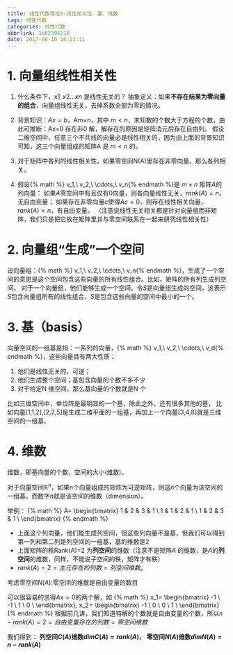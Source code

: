 ```yaml
---
title: 线性代数导论9-线性相关性、基、维数
tags: 线性代数
categories: 线性代数
abbrlink: 1682396218
date: 2017-08-10 16:21:11
---
```


<!-- toc -->
<!-- more -->

# 1. 向量组线性相关性

1. 什么条件下，$x1,x2...xn$ 是线性无关的？
抽象定义：如果**不存在结果为零向量的组合**，向量组线性无关，去掉系数全部为零的情况。

2. 背景知识：$Ax=b$，Am×n，其中 $m<n$，未知数的个数大于方程的个数，由此可推断：Ax=0 存在非0 解，解存在的原因是矩阵消元后存在自由列。
假设二维空间中，任意三个不共线的向量必是线性相关的，因为由上面的背景知识可知，这三个向量组成的矩阵A 是 $m<n$ 的。

3. 对于矩阵中各列的线性相关性，如果零空间N(A)里存在非零向量，那么各列相关。

4. 假设{% math %} v_1,\ v_2,\ \cdots,\ v_n{% endmath %}是 $m\times n$ 矩阵$A$的列向量：
如果$A$零空间中有且仅有$0$向量，则各向量线性无关，$rank(A)=n$，无自由变量；
如果存在非零向量$c$使得$Ac=0$，则存在线性相关向量，$rank(A)\lt n$，有自由变量。
（注意说线性无关相关都是针对向量组而非矩阵，我们只是把它放在矩阵里并与零空间联系在一起来研究线性相关性）

# 2. 向量组“生成”一个空间

设向量组：{% math %} v_1,\ v_2,\ \cdots,\ v_n{% endmath %}，生成了一个空间的意思是这个空间包含这些向量的所有线性组合。比如，矩阵的所有列生成列空间。
对于一个向量组，他们能够生成一个空间。令$S$是向量组生成的空间，这表示$S$包含向量组所有的线性组合，$S$是包含这些向量的空间中最小的一个。

# 3. 基（basis）

向量空间的一组基是指：一系列的向量，{% math %} v_1,\ v_2,\ \cdots,\ v_d{% endmath %}，这些向量具有两大性质：
1) 他们是线性无关的，可逆；
2) 他们生成整个空间；基包含向量的个数不多不少
3) 对于给定N 维空间，那么基向量的个数就是N 个

比如三维空间中，单位阵是最明显的一个基，除此之外，还有很多其他的基，
比如向量[1,1,2],[2,2,5]是生成二维平面的一组基，再加上一个向量[3,4,8]就是三维空间的一组基。

# 4. 维数

维数，即基向量的个数，空间的大小(维数)。

对于向量空间$\mathbb{R}^n$，如果$n$个向量组成的矩阵为可逆矩阵，则这$n$个向量为该空间的一组基，而数字$n$就是该空间的维数（dimension）。

举例：
{% math %}
A=
\begin{bmatrix}
1 & 2 & 3 & 1 \\
1 & 1 & 2 & 1 \\
1 & 2 & 3 & 1 \\
\end{bmatrix}
{% endmath %}
- 上面这个列向量，他们能生成列空间，但这些列向量不是基，但我们可以得到第一列和第二列是列空间的一组基，基的维数是2
- 上面矩阵的秩Rank(A)=2 为**列空间**的维数（注意不是矩阵$A$ 的维数，是$A$的**列空间**的维数，同样，不能说子空间的秩，矩阵才有秩）
- $rank(A)=2=主元存在的列数=列空间维数$。

考虑零空间$N(A)$:零空间的维数是自由变量的数目

可以很容易的求得$Ax=0$的两个解，如
{% math %}
x_1=
\begin{bmatrix}
-1 \\
-1 \\
1 \\
0 \\
\end{bmatrix}, 
x_2=
\begin{bmatrix}
-1 \\
0 \\
0 \\
1 \\
\end{bmatrix}
{% endmath %}
根据前几讲，我们知道特解的个数就是自由变量的个数，所以$n-rank(A)=2=自由变量存在的列数=零空间维数$

我们得到：
**列空间$C(A)$维数$dim C(A)=rank(A)$，
零空间$N(A)$维数$dim N(A)=n-rank(A)$**
